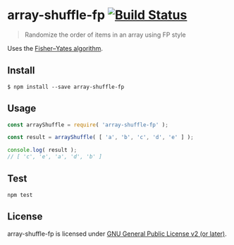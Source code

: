 # array-shuffle-fp [![Build Status](https://travis-ci.org/gziolo/array-shuffle-fp.svg?branch=master)](https://travis-ci.org/gziolo/array-shuffle-fp)
> Randomize the order of items in an array using FP style

Uses the [Fisher–Yates algorithm](https://en.wikipedia.org/wiki/Fisher%E2%80%93Yates_shuffle).


## Install

```
$ npm install --save array-shuffle-fp
```


## Usage

```js
const arrayShuffle = require( 'array-shuffle-fp' );

const result = arrayShuffle( [ 'a', 'b', 'c', 'd', 'e' ] );

console.log( result );
// [ 'c', 'e', 'a', 'd', 'b' ]
```


## Test

```
npm test
```


## License

array-shuffle-fp is licensed under [GNU General Public License v2 (or later)](./LICENSE.md).
